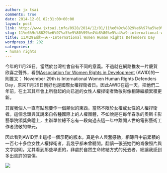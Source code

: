 ```yaml
---
author: jx tsai
comments: true
date: 2014-12-01 02:31:00+00:00
layout: post
link: http://www.jxtsai.info/0928/2014/12/01/11%e6%9c%8829%e6%97%a5%e9%80%99%e4%b8%80%e5%a4%a9-international-women-human-rights-defenders-day/
slug: 11%e6%9c%8829%e6%97%a5%e9%80%99%e4%b8%80%e5%a4%a9-international-women-human-rights-defenders-day
title: 11月29日這一天--International Women Human Rights Defenders Day
wordpress_id: 202
categories:
- human rights
---
```


今年的11月29日，當然於台灣社會自有不同的意義。不過就在網路推友一片慶賀欣喜之聲外，看到[Association for Women Rights in Development](http://awid.org/) (AWID)的一則推文： November 29th is International Women Human Rights Defenders Day，原來11月29日剛好也是國際女權捍衛者日。因此AWID在這一天，把他們二年前，在土耳其年會上所發起的向已逝的女性人權捍衛者致敬影像相簿繼續累積更新。  
  
其實我個人一直有點想要作一個類似的東西，當然不限於女權或女性的人權捍衛者。這個念頭與其說來自各種國際上的人權團體，不如說是在每年春季的奧斯卡影藝學院頒獎典禮上，主辦單位總不忘有一段向過去這一年中離開人世的電影藝術工作者致敬的單元。  
  
因此看到AWID弄出這樣一個示範的版本，真是令人興奮感動，相簿目中前累積的一百七十多位女性人權捍衛者，我幾乎都未曾聽閒。翻讀一張張她們的肖像照片與文字說明，尤其看到那些早逝的，非處於自然生命終結方式的死去者，總讓我感到多出些許的哀傷。  
  


[![](https://1.bp.blogspot.com/-iZJXyH0qhBo/V3-S_2nFsbI/AAAAAAAAKX0/5pIf0L3vH5AxWuSp2u7hB0Le8FVKvdVdQCLcB/s1600/00_cover-final-300x225.jpg)](https://plus.google.com/photos/110714837166729000165/albums/5947969816908571489)

  

